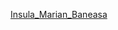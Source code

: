[Insula_Marian_Baneasa](//raw.githubusercontent.com/Kuziini-product/Insula_Marian_Baneasa/main/Insula.obj)
